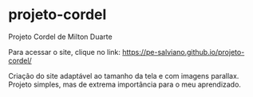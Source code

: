 # projeto-cordel
Projeto Cordel de Milton Duarte

Para acessar o site, clique no link: https://pe-salviano.github.io/projeto-cordel/

 Criação do site adaptável ao tamanho da tela e com imagens parallax. Projeto simples, mas de extrema importância para o meu aprendizado.
